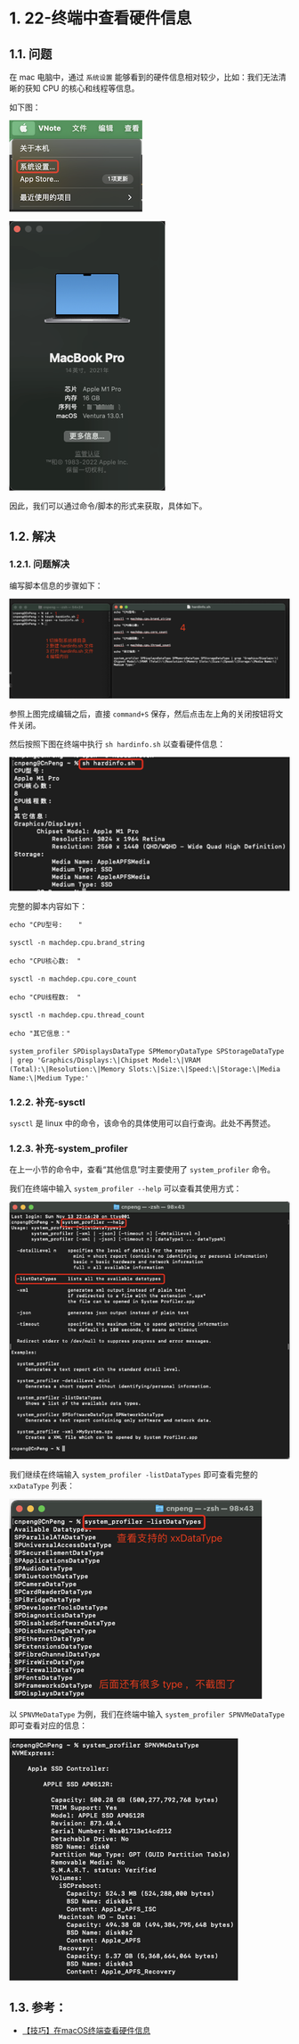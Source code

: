 # 1. 22-终端中查看硬件信息

## 1.1. 问题

在 mac 电脑中，通过 `系统设置` 能够看到的硬件信息相对较少，比如：我们无法清晰的获知 CPU 的核心和线程等信息。

如下图：

![](pics/20221113220912565_541861995.png)

![](pics/20221113220826034_695403614.png)

因此，我们可以通过命令/脚本的形式来获取，具体如下。

## 1.2. 解决

### 1.2.1. 问题解决

编写脚本信息的步骤如下：

![](pics/20221113222034907_646700539.png)

参照上图完成编辑之后，直接 `command+S` 保存，然后点击左上角的关闭按钮将文件关闭。

然后按照下图在终端中执行 `sh hardinfo.sh` 以查看硬件信息：

![](pics/20221113222520882_681221506.png)

完整的脚本内容如下：

```shell
echo "CPU型号:    " 

sysctl -n machdep.cpu.brand_string

echo "CPU核心数:  " 

sysctl -n machdep.cpu.core_count

echo "CPU线程数:  "

sysctl -n machdep.cpu.thread_count

echo "其它信息："

system_profiler SPDisplaysDataType SPMemoryDataType SPStorageDataType | grep 'Graphics/Displays:\|Chipset Model:\|VRAM (Total):\|Resolution:\|Memory Slots:\|Size:\|Speed:\|Storage:\|Media Name:\|Medium Type:'
```

### 1.2.2. 补充-sysctl

`sysctl` 是 linux 中的命令，该命令的具体使用可以自行查询。此处不再赘述。

### 1.2.3. 补充-system_profiler

在上一小节的命令中，查看“其他信息”时主要使用了 `system_profiler` 命令。

我们在终端中输入 `system_profiler --help` 可以查看其使用方式：

![](pics/20221113224422668_1054529185.png)

我们继续在终端输入 `system_profiler -listDataTypes` 即可查看完整的 `xxDataType` 列表：

![](pics/20221113224524354_289473604.png)

以 `SPNVMeDataType` 为例，我们在终端中输入 `system_profiler SPNVMeDataType` 即可查看对应的信息：

![](pics/20221113224739299_1132401973.png)


## 1.3. 参考：

* [【技巧】在macOS终端查看硬件信息](https://sspai.com/post/38577)